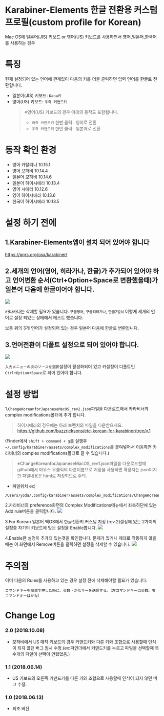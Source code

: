 # Karabiner-Elements 한글 전환용 커스텀 프로필(custom profile for Korean)
Mac OS에 일본어(JIS) 키보드 or 영어(US) 키보드를 사용하면서 영어,일본어,한국어를 사용하는 경우

# 특징
현재 설정되어 있는 언어에 관계없이 다음의 키를 더블 클릭하면 입력 언어를 한글로 전환합니다.
- 일본어(JIS) 키보드: `Kana키`
- 영어(US) 키보드: `우측 커맨드키`
    > ※영어(US) 키보드의 경우 아래의 동작도 포함됩니다.
    > - `좌측 커맨드키` 한번 클릭 : 영어로 전환
    > - `우측 커맨드키` 한번 클릭 : 일본어로 전환

# 동작 확인 환경
- 영어 카탈리나 10.15.1
- 영어 모하비 10.14.4
- 일본어 모하비 10.14.6
- 일본어 하이시에라 10.13.4
- 영어 시에라 10.12.6
- 영어 하이시에라 10.13.6
- 한국어 하이시에라 10.13.5

# 설정 하기 전에
## 1.Karabiner-Elements앱이 설치 되어 있어야 합니다
https://pqrs.org/osx/karabiner/

## 2.세개의 언어(영어, 히라가나, 한글)가 추가되어 있어야 하고 언어변환 순서(Ctrl+Option+Space로 변환했을때)가 일본어 다음에 한글이어야 합니다.
![](https://i.imgur.com/iZZwYgk.png)

카타카나는 삭제할 필요가 있습니다. `구글영어`, `구글히라가나`, `한글2벌식` 이렇게 세개의 언어로 설정 되있는 상태에서 테스트 했습니다.

보통 위의 3개 언어가 설정되어 있는 경우 일본어 다음에 한글로 변환됩니다.

## 3.언어전환이 디폴트 설정으로 되어 있어야 합니다.
![](https://i.imgur.com/eUXsvKQ.png)

`入力メニューの次のソースを選択`설정이 활성화되어 있고 키설정이 디폴트인 `Ctrl+Option+Space`로 되어 있어야 합니다.

# 설정 방법
1.`ChangeKoreanforJapaneseMacOS_rev2.json`파일을 다운로드해서 카라비너의 complex modifications폴더에 추가 합니다.
 > 하이시에라의 경우에는 아래 브랜치의 파일을 다운받으세요.  
 > https://github.com/buzzricksons/etc-korean-for-karabiner/tree/v.1
 
(Finder에서 `shift + command + g`를 실행후 `~/.config/karabiner/assets/complex_modifications`를 붙여넣어서 이동하면 카라비너의 complex modifications폴더로 갈 수 있습니다.)
>※ChangeKoreanforJapaneseMacOS_rev1.json파일을 다운로드할때 github에서 마우스 우클릭의 다른이름으로 저장을 사용하면 확장자는 json이지만 파일내용은 html로 저장되므로 주의.

- 파일위치 ex)
```
/Users/yoda/.config/karabiner/assets/complex_modifications/ChangeKoreanforJapaneseMacOS_rev2.json

``` 

2.카라비너의 preference화면의 Complex Modifications메뉴에서 좌측하단에 있는 Add rule버튼을 클릭합니다.
![](https://i.imgur.com/Kixy6ZN.png)

3.For Korean 일본어 맥OS에서 한글전환키 커스텀 지정 (rev.2)설정에 있는 2가지의 설정중 자기의 키보드에 맞는 설정을 Enable합니다.
![](https://i.imgur.com/dyeLFo4.png)

4.Enable한 설정이 추가되 있는것을 확인합니다. 문제가 있거니 제대로 작동하지 않을때는 이 화면에서 Remove버튼을 클릭하면 설정을 삭제할 수 있습니다.
![](https://i.imgur.com/SKzR2fw.png)

# 주의점
이미 다음의 Rules를 사용하고 있는 경우 설정 전에 삭제해야할 필요가 있습니다.
```
コマンドキーを簡単で押した時に、英数・かなキーを送信する。（左コマンドキーは英数、右コマンドキーはかな）
```

# Change Log
### 2.0 (2018.10.08)
- 모하비에서 US 매직 키보드의 경우 커맨드키와 다른 키와 조합으로 사용할때 인식이 되지 않던 버그 임시 수정.(ex:파인더에서 커맨드키를 누르고 파일을 선택할때 복수개의 파일이 선택이 안됐었음.)

### 1.1 (2018.06.14)
- US 키보드의 오른쪽 커맨드키를 다른 키와 조합으로 사용할때 인식이 되지 않던 버그 수정.

### 1.0 (2018.06.13)
- 최초 버전
